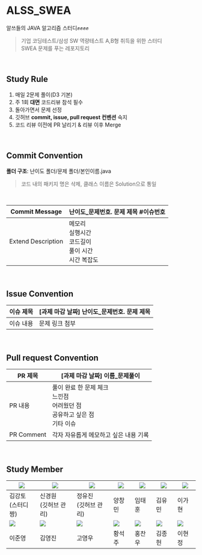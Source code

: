 # ALSS_SWEA

알쓰들의 JAVA 알고리즘 스터디✊✊✊✊

> 기업 코딩테스트/삼성 SW 역량테스트 A,B형 취득을 위한 스터디<br>
> SWEA 문제를 푸는 레포지토리


<br>

## Study Rule

1. 매일 2문제 풀이(D3 기본)
2. 주 1회 **대면** 코드리뷰 참석 필수
3. 돌아가면서 문제 선정
4. 깃허브 **commit, issue, pull request 컨벤션** 숙지
5. 코드 리뷰 이전에 PR 날리기 & 리뷰 이후 Merge


<br>

## Commit Convention


**폴더 구조**: 난이도 폴더/문제 폴더/본인이름.java
> 코드 내의 패키지 명은 삭제, 클래스 이름은 Solution으로 통일

<br>

| Commit Message | 난이도_문제번호. 문제 제목 #이슈번호 |
| --- | --- |
| Extend Description | 메모리<br>실행시간<br>코드길이<br>풀이 시간<br>시간 복잡도 |


<br>

## Issue Convention



| 이슈 제목 | [과제 마감 날짜] 난이도_문제번호. 문제 제목 |
| --- | --- |
| 이슈 내용 | 문제 링크 첨부 |


<br>

## Pull request Convention


| PR 제목 | [과제 마감 날짜] 이름_문제풀이 |
| --- | --- |
| PR 내용 | 풀이 완료 한 문제 체크<br>느낀점<br>어려웠던 점<br>공유하고 싶은 점<br>기타 이슈|
| PR Comment | 각자 자유롭게 메모하고 싶은 내용 기록 |

<br>

## Study Member

|![](https://avatars.githubusercontent.com/Gangto326)|![](https://avatars.githubusercontent.com/kyungwonS928)|![](https://avatars.githubusercontent.com/jjuj99)|![](https://avatars.githubusercontent.com/ycm0926)|![](https://avatars.githubusercontent.com/TaeHoonIm)|![](https://avatars.githubusercontent.com/march0320)|![](https://avatars.githubusercontent.com/lgh9776)|
|---|---|---|---|---|---|---|
|김강토<br>(스터디짱)|신경원<br>(깃허브 관리)|정유진<br>(깃허브 관리)|양창민|임태훈|김유민|이가현|
|![](https://avatars.githubusercontent.com/lee-june-young)|![](https://avatars.githubusercontent.com/haochaen73)|![](https://avatars.githubusercontent.com/duddn2012)|![](https://avatars.githubusercontent.com/cheongmok)|![](https://avatars.githubusercontent.com/chanu48)|![](https://avatars.githubusercontent.com/Dreaming-J)|![](https://avatars.githubusercontent.com/howtodo2)|
|이준영|김영진|고영우|황석주|홍찬우|김종헌|이현정|
